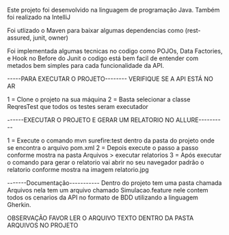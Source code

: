 Este projeto foi desenvolvido na linguagem de programação Java. Também foi realizado na IntelliJ

Foi utlizado o Maven para baixar algumas dependencias como (rest-assured, junit, owner)

Foi implementada algumas tecnicas no codigo como POJOs, Data Factories, e Hook no Before do Junit o codigo está bem facil de entender com metados bem simples para cada funcionalidade da API.

-----PARA EXECUTAR O PROJETO-------- VERIFIQUE SE A API ESTÁ NO AR

1 = Clone o projeto na sua máquina 2 = Basta selecionar a classe ReqresTest que todos os testes seram executador

------EXECUTAR O PROJETO E GERAR UM RELATORIO NO ALLURE----------

1 = Execute o comando mvn surefire:test dentro da pasta do projeto onde se encontra o arquivo pom.xml 2 = Depois execute o passo a passo conforme mostra na pasta Arquivos > executar relatorios 3 = Após executar o comando para gerar o relatorio vai abrir no seu navegador padrão o relatorio conforme mostra na imagem relatorio.jpg

-------Documentação----------- Dentro do projeto tem uma pasta chamada Arquivos nela tem um arquivo chamado Simulacao.feature nele contem todos os cenarios da API no formato de BDD utilizando a linguagem Gherkin.

OBSERVAÇÃO FAVOR LER O ARQUIVO TEXTO DENTRO DA PASTA ARQUIVOS NO PROJETO
